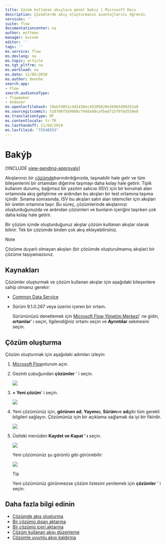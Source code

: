 ```yaml
---
title: Çözüm kullanan akışlara genel bakış | Microsoft Docs
description: Çözümlerde akış oluşturmanın avantajlarını öğrenin.
services: ''
suite: flow
documentationcenter: na
author: msftman
manager: kvivek
editor: ''
tags: ''
ms.service: flow
ms.devlang: na
ms.topic: article
ms.tgt_pltfrm: na
ms.workload: na
ms.date: 11/05/2018
ms.author: deonhe
search.app:
- Flow
search.audienceType:
- flowmaker
- enduser
ms.openlocfilehash: 19eb7d051c4d1438ec45305620e369b5499252a0
ms.sourcegitcommit: 510706f5699b6cf9dda9dcafbed715f9f6d559e8
ms.translationtype: MT
ms.contentlocale: tr-TR
ms.lasthandoff: 11/04/2019
ms.locfileid: "73548553"
---
```

# <a name="overview"></a>Bakýþ
[!INCLUDE [view-pending-approvals](includes/cc-rebrand.md)]

Akışlarınızı bir [çözümde](https://docs.microsoft.com/powerapps/maker/common-data-service/solutions-overview)barındırdığınızda, taşınabilir hale gelir ve tüm bileşenlerini bir ortamdan diğerine taşımayı daha kolay hale getirir. Tipik kullanım durumu, bağımsız bir yazılım satıcısı (ISV) için bir korumalı alan ortamında akış geliştirme ve ardından bu akışları bir test ortamına taşıma içindir. Sınama sonrasında, ISV bu akışları satın alan istemciler için akışları bir üretim ortamına taşır. Bu süreç, çözümlerinde akışlarınızı oluşturduğunuzda ve ardından çözümleri ve bunların içeriğini taşırken çok daha kolay hale getirir.

Bir çözüm içinde oluşturduğunuz akışlar *çözüm kullanan* akışlar olarak bilinir. Tek bir çözümde birden çok akış ekleyebilirsiniz.

> [!NOTE] 
> Çözüme duyarlı olmayan akışları (bir çözümde oluşturulmamış akışlar) bir çözüme taşıyamazsınız.

## <a name="prerequisites"></a>Kaynakları

Çözümler oluşturmak ve çözüm kullanan akışlar için aşağıdaki bileşenlere sahip olmanız gerekir:

- [Common Data Service](https://docs.microsoft.com/powerapps/maker/common-data-service/data-platform-intro)
- Sürüm 9.1.0.267 veya üzerini içeren bir ortam.

  Sürümünüzü denetlemek için [Microsoft Flow Yönetim Merkezi](https://admin.flow.microsoft.com)' ne gidin, **ortamlar**' ı seçin, Ilgilendiğiniz ortamı seçin ve **Ayrıntılar** sekmesini seçin.

## <a name="create-a-solution"></a>Çözüm oluşturma

Çözüm oluşturmak için aşağıdaki adımları izleyin:

1. [Microsoft Flow](https://flow.microsoft.com)oturum açın.
1. Gezinti çubuğundan **çözümler** ' i seçin.

   ![](./media/overview-solution-flows/select-solutions-from-left-nav.png)

1. **+ Yeni çözüm**' i seçin.

   ![](./media/overview-solution-flows/select-new-solution.png)

1. Yeni çözümünüz için, **görünen ad**, **Yayımcı**, **Sürüm**ve **ad**gibi tüm gerekli bilgileri sağlayın. Çözümünüz için bir açıklama sağlamak da iyi bir fikirdir.

   ![](./media/overview-solution-flows/new-solution.png)

1. Üstteki menüden **Kaydet ve Kapat ' ı** seçin.

   ![](./media/overview-solution-flows/save-and-close-solution.png)

   Yeni çözümünüz şu görüntü gibi görünebilir:

   ![](./media/overview-solution-flows/new-solution-created.png)

   > [!TIP]
   > Yeni çözümünüz görünmezse çözüm listesini yenilemek için **çözümler** ' i seçin.

## <a name="learn-more"></a>Daha fazla bilgi edinin

- [Çözümde akış oluşturma](./create-flow-solution.md)
- [Bir çözümü dışarı aktarma](./export-flow-solution.md)
- [Bir çözümü içeri aktarma](./import-flow-solution.md)
- [Çözüm kullanan akışı düzenleme](./edit-solution-aware-flow.md)
- [Çözümle uyumlu akışı kaldırma](./remove-solution-aware-flow.md)
